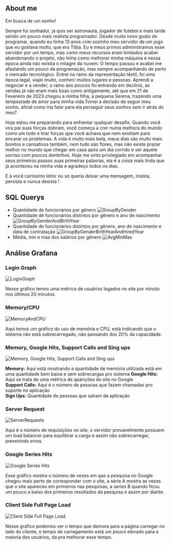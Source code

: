 ## About me
Em busca de um sonho!

Sempre fui sonhador, já quis ser astronauta, jogador de futebol e mais tarde sendo um pouco mais realista programador. Desde muito novo gosto de programar, quando eu tinha 13 anos criei sozinho meu servidor de um jogo que eu gostava muito, que era Tibia. Eu e meus primos administramos esse servidor por um tempo, mas como meus recursos eram limitados acabei abandonando o projeto, não tinha como melhorar minha máquina e nessa época ainda não existia o milagre da nuvem.
O tempo passou e acabei me afastando um pouco da programação, mas sempre acompanhando de perto o mercado tecnológico. Entrei no ramo da representação têxtil, foi uma época legal, viajei muito, conheci muitos lugares e pessoas. Aprendi a negociar e a vender, o ramo aos poucos foi entrando em declínio, as vendas já não eram mais boas como antigamente, até que em 21 de Fevereiro de 2023 chegou a minha filha, a pequena Serena,  trazendo uma tempestade de amor para minha vida.Tomei a decisão de seguir meu sonho, afinal como iria falar para ela perseguir seus sonhos sem ir atrás do meu? 

Hoje estou me preparando para enfrentar qualquer desafio. Quando você vira pai suas forças dobram, você começa a crer numa melhora do mundo como um todo e tirar forças que você achava que nem existiam para encarar os problemas. A vida é muito mais bela, meus dias são muito mais bonitos e cansativos também, nem tudo são flores, mas não existe prazer melhor no mundo que chegar em casa após um dia corrido e ver aquele sorriso com poucos dentinhos. Hoje me sinto privilegiado em acompanhar seus primeiros passos suas primeiras palavras, ela é a coisa mais linda que já aconteceu na minha vida e agradeço todos os dias.

E à você caríssimo leitor eu só queria deixar uma mensagem, insista, persista e nunca desista !

## SQL Querys
* Quantidade de funcionários por gênero
![GroupByGender](https://github.com/devRenatoRodrigues/digiage-project/assets/115325126/bb3ef579-3a86-409a-8192-4f36bc2b89c9)
* Quantidade de funcionários distintos por gênero e ano de nascimento
![GroupByGenderAndBirthYear](https://github.com/devRenatoRodrigues/digiage-project/assets/115325126/539d5bc0-d60d-4e5d-856d-8822ab0466c1)
* Quantidade de funcionários distintos por gênero, ano de nascimento e data de contratação
![GroupByGenderBirthYearAndHiredYear](https://github.com/devRenatoRodrigues/digiage-project/assets/115325126/affa98ba-55cf-4d07-975d-5fa5d123c081)
* Média, min e max dos salários por gênero
![AvgMinMax](https://github.com/devRenatoRodrigues/digiage-project/assets/115325126/d932b930-535a-4b3a-a209-4ddf0c482deb)

## Análise Grafana
### Login Graph
![LoginGraph](https://github.com/devRenatoRodrigues/digiage-project/assets/115325126/ec925258-8a29-45fb-a034-eb27e9014a6e)

Nesse gráfico temos uma métrica de usuários logados no site por minuto nos últimos 20 minutos.
### Memory/CPU
![MemoryAndCPU](https://github.com/devRenatoRodrigues/digiage-project/assets/115325126/fe9f2527-f994-47c8-aaff-fffc58d17757)

Aqui temos um gráfico do uso de memória e CPU, está indicando que o sistema não está sobrecarregado, não passando dos 20% da capacidade.
### Memory, Google Hits, Support Calls and Sing ups
![Memory, Google Hits, Support Calls and Sing ups](https://github.com/devRenatoRodrigues/digiage-project/assets/115325126/1fbc2d5c-7d68-4c7c-877e-c7893f442766)

**Memory:** Aqui está mostrando a quantidade de memória utilizada está em uma quantidade bem baixa e sem sobrecargas pro sistema
**Google Hits:** Aqui se trata de uma métrica de aparições do site no Google <br>
**Support Calls:** Aqui é o número de pessoas que fazem chamadas pro suporte no aplicação <br>
**Sign Ups:** Quantidade de pessoas que saíram da aplicação

### Server Request
![ServerRequests](https://github.com/devRenatoRodrigues/digiage-project/assets/115325126/c32bc56c-9c98-42b3-8ab7-2e464a4b3490)

Aqui é o número de requisições no site, o servidor provavelmente possuem um load balancer para equilibrar a carga e assim não sobrecarregar, prevenindo erros.

### Google Series Hits
![Google Series Hits](https://github.com/devRenatoRodrigues/digiage-project/assets/115325126/140951b1-edb8-4262-83c6-ee874abb25c3)

Esse gráfico mostra o número de vezes em que a pesquisa no Google chegou mais perto de corresponder com o site, a série A mostra as vezes que o site apareceu em primeiros nas pesquisas, a series B quando ficou um pouco a baixo dos primeiros resultados da pesquisa e assim por diante.

### Client Side Full Page Load
![Client Side Full Page Load](https://github.com/devRenatoRodrigues/digiage-project/assets/115325126/c203de04-2e74-4d24-82e8-a05ca487da59)

Nesse gráfico podemos ver o tempo que demora para a página carregar no lado do cliente, o tempo de carregamento está um pouco elevado para a maioria dos usuários, da pra melhorar esse tempo. 

